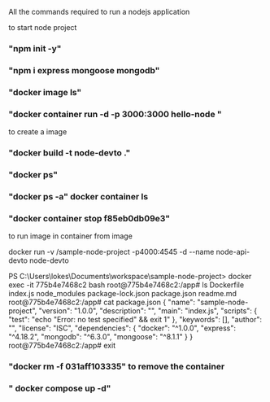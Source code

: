 All the commands required  to run a nodejs application


to start node project 
 
 ### "npm init -y"


### "npm i express mongoose mongodb"

### "docker image ls"

 ### "docker container run -d -p 3000:3000 hello-node "
to create a image
### "docker build -t node-devto ."

### "docker ps"

### "docker ps -a"                        docker container ls

### "docker container stop f85eb0db09e3"

to run image in container from image

docker run -v /sample-node-project -p4000:4545 -d --name node-api-devto node-devto


 PS C:\Users\lokes\Documents\workspace\sample-node-project> docker exec -it 775b4e7468c2 bash
root@775b4e7468c2:/app# ls
Dockerfile  index.js  node_modules  package-lock.json  package.json  readme.md
root@775b4e7468c2:/app# cat package.json
{
  "name": "sample-node-project",
  "version": "1.0.0",
  "description": "",
  "main": "index.js",
  "scripts": {
    "test": "echo \"Error: no test specified\" && exit 1"
  },
  "keywords": [],
  "author": "",
  "license": "ISC",
  "dependencies": {
    "docker": "^1.0.0",
    "express": "^4.18.2",
    "mongodb": "^6.3.0",
    "mongoose": "^8.1.1"
  }
}
root@775b4e7468c2:/app# exit


### "docker rm -f 031aff103335"   to remove the container


### " docker compose up -d" 
